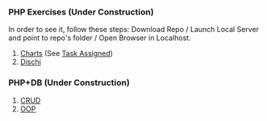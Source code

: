 ### PHP Exercises (Under Construction)

  In order to see it, follow these steps:
  Download Repo / Launch Local Server and point to repo's folder / Open Browser in Localhost.

1. [Charts](https://github.com/Giampaolo1/php-adv-charts) (See [Task Assigned](https://docs.google.com/document/d/13fTzkUB6mOO0-nUt664OLq73nbVmxs5ljpCvNlpHnyE/edit))
2. [Dischi](https://github.com/Giampaolo1/php-ajax-dischi)

### PHP+DB (Under Construction)

1. [CRUD](https://github.com/Giampaolo1/php-crud-read-create-update)
2. [OOP](https://github.com/Giampaolo1/php-oop-2)
<!-- 3. [Laravel](https://github.com/Giampaolo1/laravel-primi-passi) -->
